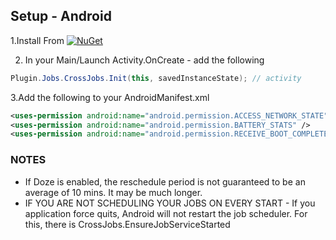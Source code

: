 ## Setup - Android

1.Install From [![NuGet](https://img.shields.io/nuget/v/Plugin.Jobs.svg?maxAge=2592000)](https://www.nuget.org/packages/Plugin.Jobs/)

2. In your Main/Launch Activity.OnCreate - add the following
```csharp
Plugin.Jobs.CrossJobs.Init(this, savedInstanceState); // activity
```


3.Add the following to your AndroidManifest.xml

```xml
<uses-permission android:name="android.permission.ACCESS_NETWORK_STATE" />
<uses-permission android:name="android.permission.BATTERY_STATS" />	
<uses-permission android:name="android.permission.RECEIVE_BOOT_COMPLETED" />
```


### NOTES
* If Doze is enabled, the reschedule period is not guaranteed to be an average of 10 mins.  It may be much longer. 
* IF YOU ARE NOT SCHEDULING YOUR JOBS ON EVERY START - If you application force quits, Android will not restart the job scheduler.  For this, there is CrossJobs.EnsureJobServiceStarted